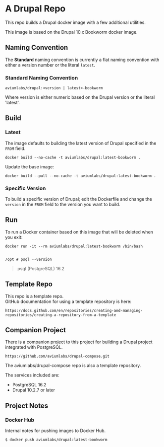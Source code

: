 # A Drupal Repo


This repo builds a Drupal docker image with a few additional utilities.

This image is based on the Drupal 10.x Bookworm docker image.   


## Naming Convention


The **Standard** naming convention is currently a flat naming convention with 
either a version number or the literal `latest`.


### Standard Naming Convention


    aviumlabs/drupal:<version | latest>-bookworm


Where version is either numeric based on the Drupal version or the literal 
'latest'.  


## Build


### Latest


The image defaults to building the latest version of Drupal specified in the 
`FROM` field.


    docker build --no-cache -t aviumlabs/drupal:latest-bookworm .


Update the base image:


    docker build --pull --no-cache -t aviumlabs/drupal:latest-bookworm .

 
### Specific Version


To build a specific version of Drupal; edit the Dockerfile and change 
the `version` in the `FROM` field to the version you want to build.  


## Run


To run a Docker container based on this image that will be deleted when you exit:


    docker run -it --rm aviumlabs/drupal:latest-bookworm /bin/bash


    /opt # psql --version


> 
> psql (PostgreSQL) 16.2
> 


## Template Repo


This repo is a template repo.  
GitHub documentation for using a template repository is here:  


    https://docs.github.com/en/repositories/creating-and-managing-repositories/creating-a-repository-from-a-template



## Companion Project


There is a companion project to this project for building a Drupal
project integrated with PostgreSQL.  


    https://github.com/aviumlabs/drupal-compose.git


The aviumlabs/drupal-compose repo is also a template repository.   


The services included are:  
- PostgreSQL 16.2  
- Drupal 10.2.7 or later  


## Project Notes


### Docker Hub


Internal notes for pushing images to Docker Hub.  


    $ docker push aviumlabs/drupal:latest-bookworm

